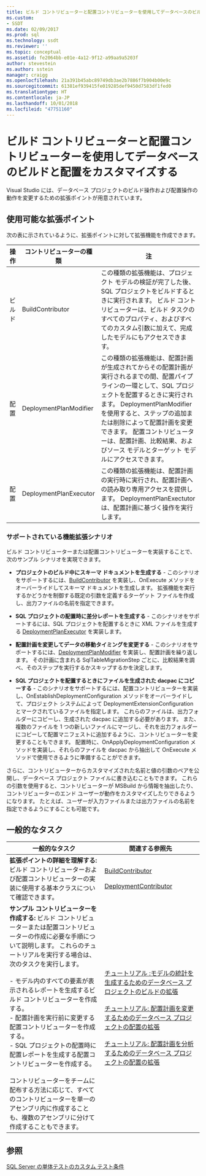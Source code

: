```yaml
---
title: ビルド コントリビューターと配置コントリビューターを使用してデータベースのビルドと配置をカスタマイズする | Microsoft Docs
ms.custom:
- SSDT
ms.date: 02/09/2017
ms.prod: sql
ms.technology: ssdt
ms.reviewer: ''
ms.topic: conceptual
ms.assetid: fe2064bb-e01e-4a12-9f12-a99aa9a5203f
author: stevestein
ms.author: sstein
manager: craigg
ms.openlocfilehash: 21a391b45abc89749db3ae2b7886f7b904b00e9c
ms.sourcegitcommit: 61381ef939415fe019285def9450d7583df1fed0
ms.translationtype: HT
ms.contentlocale: ja-JP
ms.lasthandoff: 10/01/2018
ms.locfileid: "47751160"
---
```

# <a name="customize-database-build-and-deployment-by-using-build-and-deployment-contributors"></a>ビルド コントリビューターと配置コントリビューターを使用してデータベースのビルドと配置をカスタマイズする
Visual Studio には、データベース プロジェクトのビルド操作および配置操作の動作を変更するための拡張ポイントが用意されています。  
  
## <a name="available-extensibility-points"></a>使用可能な拡張ポイント  
次の表に示されているように、拡張ポイントに対して拡張機能を作成できます。  
  
|**操作**|**コントリビューターの種類**|**注**|  
|--------------|------------------------|-------------|  
|ビルド|BuildContributor|この種類の拡張機能は、プロジェクト モデルの検証が完了した後、SQL プロジェクトをビルドするときに実行されます。 ビルド コントリビューターは、ビルド タスクのすべてのプロパティ、およびすべてのカスタム引数に加えて、完成したモデルにもアクセスできます。|  
|配置|DeploymentPlanModifier|この種類の拡張機能は、配置計画が生成されてからその配置計画が実行されるまでの間、配置パイプラインの一環として、SQL プロジェクトを配置するときに実行されます。 DeploymentPlanModifier を使用すると、ステップの追加または削除によって配置計画を変更できます。 配置コントリビューターは、配置計画、比較結果、およびソース モデルとターゲット モデルにアクセスできます。|  
|配置|DeploymentPlanExecutor|この種類の拡張機能は、配置計画の実行時に実行され、配置計画への読み取り専用アクセスを提供します。 DeploymentPlanExectutor は、配置計画に基づく操作を実行します。|  
  
### <a name="supported-extensibility-scenarios"></a>サポートされている機能拡張シナリオ  
ビルド コントリビューターまたは配置コントリビューターを実装することで、次のサンプル シナリオを実現できます。  
  
-   **プロジェクトのビルド中にスキーマ ドキュメントを生成する** - このシナリオをサポートするには、[BuildContributor](http://msdn.microsoft.com/library/microsoft.sqlserver.dac.deployment.buildcontributor.aspx) を実装し、OnExecute メソッドをオーバーライドしてスキーマ ドキュメントを生成します。 拡張機能を実行するかどうかを制御する既定の引数を定義するターゲット ファイルを作成し、出力ファイルの名前を指定できます。  
  
-   **SQL プロジェクトの配置時に差分レポートを生成する** - このシナリオをサポートするには、SQL プロジェクトを配置するときに XML ファイルを生成する [DeploymentPlanExecutor](http://msdn.microsoft.com/library/microsoft.sqlserver.dac.deployment.deploymentplanexecutor.aspx) を実装します。  
  
-   **配置計画を変更してデータの移動タイミングを変更する** - このシナリオをサポートするには、[DeploymentPlanModifier](http://msdn.microsoft.com/library/microsoft.sqlserver.dac.deployment.deploymentplanmodifier.aspx) を実装し、配置計画を繰り返します。 その計画に含まれる SqlTableMigrationStep ごとに、比較結果を調べ、そのステップを実行するかスキップするかを決定します。  
  
-   **SQL プロジェクトを配置するときにファイルを生成された dacpac にコピーする** - このシナリオをサポートするには、配置コントリビューターを実装し、OnEstablishDeploymentConfiguration メソッドをオーバーライドして、プロジェクト システムによって DeploymentExtensionConfiguration とマークされているファイルを指定します。 これらのファイルは、出力フォルダーにコピーし、生成された dacpac に追加する必要があります。 また、複数のファイルを 1 つの新しいファイルにマージし、それを出力フォルダーにコピーして配置マニフェストに追加するように、コントリビューターを変更することもできます。 配置時に、OnApplyDeploymentConfiguration メソッドを実装し、それらのファイルを dacpac から抽出して OnExecute メソッドで使用できるように準備することができます。  
  
さらに、コントリビューターからカスタマイズされた名前と値の引数のペアを公開し、データベース プロジェクト ファイルに書き込むこともできます。 これらの引数を使用すると、コントリビューターが MSBuild から情報を抽出したり、コントリビューターのエンド ユーザーが動作をカスタマイズしたりできるようになります。 たとえば、ユーザーが入力ファイルまたは出力ファイルの名前を指定できるようにすることも可能です。  
  
## <a name="common-tasks"></a>一般的なタスク  
  
|**一般的なタスク**|**関連する参照先**|  
|--------------------|--------------------------|  
|**拡張ポイントの詳細を理解する:** ビルド コントリビューターおよび配置コントリビューターの実装に使用する基本クラスについて確認できます。|[BuildContributor](http://msdn.microsoft.com/library/microsoft.sqlserver.dac.deployment.buildcontributor.aspx)<br /><br />[DeploymentContributor](http://msdn.microsoft.com/library/microsoft.sqlserver.dac.deployment.deploymentcontributor.aspx)|  
|**サンプル コントリビューターを作成する:** ビルド コントリビューターまたは配置コントリビューターの作成に必要な手順について説明します。 これらのチュートリアルを実行する場合は、次のタスクを実行します。<br /><br />-   モデル内のすべての要素が表示されるレポートを生成するビルド コントリビューターを作成する。<br />-   配置計画を実行前に変更する配置コントリビューターを作成する。<br />-   SQL プロジェクトの配置時に配置レポートを生成する配置コントリビューターを作成する。<br /><br />コントリビューターをチームに配布する方法に応じて、すべてのコントリビューターを単一のアセンブリ内に作成することも、複数のアセンブリに分けて作成することもできます。|[チュートリアル :モデルの統計を生成するためのデータベース プロジェクトのビルドの拡張](../ssdt/walkthrough-extend-database-project-build-to-generate-model-statistics.md)<br /><br />[チュートリアル: 配置計画を変更するためのデータベース プロジェクトの配置の拡張](../ssdt/walkthrough-extend-database-project-deployment-to-modify-the-deployment-plan.md)<br /><br />[チュートリアル: 配置計画を分析するためのデータベース プロジェクトの配置の拡張](../ssdt/walkthrough-extend-database-project-deployment-to-analyze-the-deployment-plan.md)|  
  
## <a name="see-also"></a>参照  
[SQL Server の単体テストのカスタム テスト条件](http://msdn.microsoft.com/library/jj860449(v=vs.103).aspx)  
  
